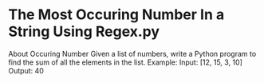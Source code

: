 # The Most Occuring Number In a String Using Regex.py
 About Occuring Number 
Given a list of numbers, write a Python program to find the sum of all the elements in the list.
Example:
Input: [12, 15, 3, 10]
Output: 40
